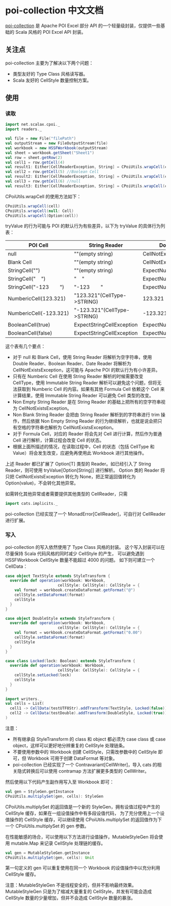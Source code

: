 # poi-collection 中文文档

[poi-collection](https://github.com/scalax/poi-collection) 是 Apache POI
Excel 部分 API 的一个轻量级封装，仅提供一些基础的 Scala 风格的 POI Excel API 封装。

## 关注点

poi-collection 主要为了解决以下两个问题：
* 类型友好的 Type Class 风格读写器。
* Scala 友好的 CellStyle 数量控制方案。

## 使用

### 读取

```scala
import net.scalax.cpoi._
import readers._

val file = new File("filePath")
val outputStream = new FileOutputStream(file)
val workbook = new HSSFWorkbook(outputStream)
val sheet = workbook.getSheet("Sheet1")
val row = sheet.getRow(2)
val cell1 = row.getCell(4)
val result1: Either[CellReaderException, String] = CPoiUtils.wrapCell(cell1).tryValue[String] //Right("Test")
val cell2 = row.getCell(5) //Boolean Cell
val result2: Either[CellReaderException, String] = CPoiUtils.wrapCell(cell2).tryValue[String] //Left(ExpectStringCellException)
val cell3 = row.getCell(6) //null
val result3: Either[CellReaderException, String] = CPoiUtils.wrapCell(cell3).tryValue[Option[Double]] //Right(None)
```

CPoiUtils.wrapCell 的使用方法如下：
```scala
CPoiUtils.wrapCell(cell)
CPoiUtils.wrapCell(null: Cell)
CPoiUtils.wrapCell(Option(cell))
```

tryValue 的行为可能与 POI 的默认行为有些差异，以下为 tryValue 的具体行为列表：

| POI Cell | String Reader | Double Reader | Boolean Reader | Date Reader | Immutable String Reader | Non Empty String Reader | Non Blank String Reader |
|-------|-------|-------|-------|-------|-------|-------|-------|
| null | ""(empty string) | CellNotExistsException | CellNotExistsException | CellNotExistsException | ""(empty string) | CellNotExistsException | CellNotExistsException |
| Blank Cell | ""(empty string) | CellNotExistsException | CellNotExistsException | CellNotExistsException | ""(empty string) | CellNotExistsException | CellNotExistsException |
| StringCell("") | ""(empty string) | ExpectNumericCellException | ExpectBooleanCellException | ExpectDateException | ""(empty string) | CellNotExistsException | CellNotExistsException |
| StringCell("&nbsp;&nbsp;&nbsp;&nbsp;") | "&nbsp;&nbsp;&nbsp;&nbsp;" | ExpectNumericCellException | ExpectBooleanCellException | ExpectDateException | "&nbsp;&nbsp;&nbsp;&nbsp;" | "&nbsp;&nbsp;&nbsp;&nbsp;" | CellNotExistsException |
| StringCell("-123&nbsp;&nbsp;&nbsp;&nbsp;&nbsp;&nbsp;&nbsp;&nbsp;") | "-123&nbsp;&nbsp;&nbsp;&nbsp;&nbsp;&nbsp;&nbsp;&nbsp;" | ExpectNumericCellException | ExpectBooleanCellException | ExpectDateException | "-123&nbsp;&nbsp;&nbsp;&nbsp;&nbsp;&nbsp;&nbsp;&nbsp;" | "-123&nbsp;&nbsp;&nbsp;&nbsp;&nbsp;&nbsp;&nbsp;&nbsp;" | "-123" |
| NumbericCell(123.321) | "123.321"(CellType->STRING) | 123.321 | ExpectBooleanCellException | Date(-2198535808600L) | ExpectStringCellException | "123.321"(CellType->STRING) | "123.321"(CellType->STRING) |
| NumbericCell(-123.321) | "-123.321"(CellType->STRING) | -123.321 | ExpectBooleanCellException | ExpectDateException | ExpectStringCellException | "-123.321"(CellType->STRING) | "-123.321"(CellType->STRING) |
| BooleanCell(true) | ExpectStringCellException | ExpectNumericCellException | true | ExpectDateException | ExpectStringCellException | ExpectStringCellException | ExpectStringCellException |
| BooleanCell(false) | ExpectStringCellException | ExpectNumericCellException | false | ExpectDateException | ExpectStringCellException | ExpectStringCellException | ExpectStringCellException |

这个表有几个要点：
* 对于 null 和 Blank Cell，使用 String Reader 将解析为空字符串，使用 Double Reader、Boolean Reader、Date Reader
将解析为 CellNotExistsException，这可能与 Apache POI 的默认行为有小许差异。
* 只有在 Numberic Cell 在使用 String Reader 解析的时候需要改变 CellType，使用 Immutable String Reader 解析可以避免这个问题，但将无法获取到
Numberic Cell 的内容。如果有其他 Formula Cell 依赖这个 Cell 来计算结果，使用 Immutable String Reader 可以避免 Cell 类型的改变。
* Non Empty String Reader 是在 String Reader 的基础上把所有的空字符串视为 CellNotExistsException。
* Non Blank String Reader 会把由 String Reader 解析到的字符串进行 trim 操作，然后依据 Non Empty String Reader 的行为继续解析，也就是说会把只有空格的字符串也解析为 CellNotExistsException。
* 对于 Formula Cell，对应的 Reader 将会先对 Cell 进行计算，然后作为普通 Cell 进行解析，计算过程会改变 Cell 的状态。
* 根据上面所描述的情况，在读取过程中，Cell 的状态（包括 CellType 和 Value）将会发生改变，应避免再使用此 Workbook 进行其他操作。

上述 Reader 都已扩展了 Option[T] 类型的 Reader。如已经引入了 String Reader，则可使用 tryValue[Option[String]] 进行解析。
Option 类的 Reader 将只把 CellNotExistsException 转化为 None，把正常返回值转化为 Option(value)，不会转化其他异常。

如需转化其他异常或者需要提供其他类型的 CellReader，只需
```scala
import cats.implicits._
```
poi-collection 已经实现了一个 MonadError[CellReader]，可自行对 CellReader 进行扩展。

### 写入

poi-collection 的写入依然使用了 Type Class 风格的封装。
这个写入封装可以在尽量保持 Scala 代码风格的同时减少 CellStyle 的产生，
可以避免遇到 HSSFWorkbook CellStyle 数量不能超过 4000 的问题。
如下则可建立一个 CellData：
```scala
case object TextStyle extends StyleTransform {
  override def operation(workbook: Workbook,
                       cellStyle: CellStyle): CellStyle = {
    val format = workbook.createDataFormat.getFormat("@")
    cellStyle.setDataFormat(format)
    cellStyle
  }
}

case object DoubleStyle extends StyleTransform {
  override def operation(workbook: Workbook,
                       cellStyle: CellStyle): CellStyle = {
    val format = workbook.createDataFormat.getFormat("0.00")
    cellStyle.setDataFormat(format)
    cellStyle
  }
}

case class Locked(lock: Boolean) extends StyleTransform {
  override def operation(workbook: Workbook,
                       cellStyle: CellStyle): CellStyle = {
    cellStyle.setLocked(lock)
    cellStyle
  }
}
  
import writers._
val cells = List(
  cell1 -> CellData(testUTF8Str).addTransform(TextStyle, Locked(false)),
  cell2 -> CellData(testDouble).addTransform(DoubleStyle, Locked(true))
)
```
注意：
* 所有继承自 StyleTransform 的 class 和 object 都必须为 case class 或 case object，这样可以更好地分辨重复的 CellStyle
处理链条。
* 不要使用参数中的 Workbook 创建 CellStyle，只需改参数中的 CellStyle 即可，但 Workbook 可用于创建 DataFormat 等对象。
* poi-collection 已经实现了一个 Contravariant[CellWriter]，导入 cats 的相关隐式转换后可以使用 contramap
方法扩展更多类型的 CellWriter。

然后使用以下代码产生副作用写入至 Workbook 即可：
```scala
val gen = StyleGen.getInstance
CPoiUtils.multiplySet(gen, cells): StyleGen
```
CPoiUtils.multiplySet 的返回值是一个新的 StyleGen，拥有设值过程中产生的 CellStyle 缓存，如果在一组设值操作中有多段设值代码，
为了充分使用上一个设值操作的 CellStyle 缓存，可以继续使用
CPoiUtils.multiplySet 的返回值作为下一个 CPoiUtils.multiplySet 的 gen 参数。

在性能敏感的场合，可以使用以下方法进行设值操作，MutableStyleGen 将会使用 mutable.Map 来记录 CellStyle 处理链的缓存。
```scala
val gen = MutableStyleGen.getInstance
CPoiUtils.multiplySet(gen, cells): Unit
```
第一句定义的 gen 可以重复使用在同一个 Workbook 的设值操作中以充分利用 CellStyle 缓存。

注意：MutableStyleGen 不是线程安全的，但并不影响最终效果。MutableStyleGen
只是为了缩减大量重复的 CellStyle，并发有可能会造成 CellStyle 数量的少量增加，但并不会造成 CellStyle 数量的暴涨。
